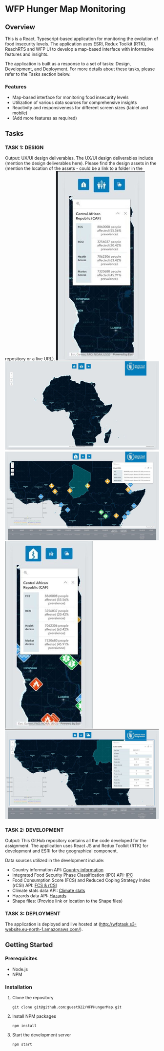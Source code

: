# WFP Hunger Map Monitoring 

## Overview

This is a React, Typescript-based application for monitoring the evolution of food insecurity levels. The application uses ESRI, Redux Toolkit (RTK), ReachRTS and WFP UI to develop a map-based interface with informative features and insights.

The application is built as a response to a set of tasks: Design, Development, and Deployment. For more details about these tasks, please refer to the Tasks section below.

### Features

- Map-based interface for monitoring food insecurity levels
- Utilization of various data sources for comprehensive insights
- Reactivity and responsiveness for different screen sizes (tablet and mobile)
- (Add more features as required)

## Tasks

### TASK 1: DESIGN

Output: UX/UI design deliverables. The UX/UI design deliverables include (mention the design deliverables here). Please find the design assets in the (mention the location of the assets - could be a link to a folder in the repository or a live URL).
![UX Design](UI/2023-0.jpg)
![UX Design](UI/2023-06.jpg)
![UX Design](UI/2023-06-07.jpg)
![UX Design](UI/2023-06-0.jpg)
![UX Design](UI/2023.jpg)


### TASK 2: DEVELOPMENT

Output: This GitHub repository contains all the code developed for the assignment. The application uses React JS and Redux Toolkit (RTK) for development and ESRI for the geographical component. 

Data sources utilized in the development include:

- Country information API: [Country information](https://api.hungermapdata.org/v2/info/country)
- Integrated Food Security Phase Classification (IPC) API: [IPC](https://api.hungermapdata.org/v1/ipc/peaks)
- Food Consumption Score (FCS) and Reduced Coping Strategy Index (rCSI) API: [FCS & rCSI](https://api.hungermapdata.org/v1/foodsecurity/country/<ISO3_CODE>)
- Climate stats data API: [Climate stats](https://api.hungermapdata.org/v2/climate/country)
- Hazards data API: [Hazards](https://api.hungermapdata.org/v1/climate/hazards)
- Shape files: (Provide link or location to the Shape files)

### TASK 3: DEPLOYMENT

The application is deployed and live hosted at (http://wfptask.s3-website.eu-north-1.amazonaws.com/).

## Getting Started

### Prerequisites

- Node.js
- NPM

### Installation

1. Clone the repository
    ```
    git clone git@github.com:guest922/WFPHungerMap.git
    ```

2. Install NPM packages
    ```
    npm install
    ```

3. Start the development server
    ```
    npm start
    ```
